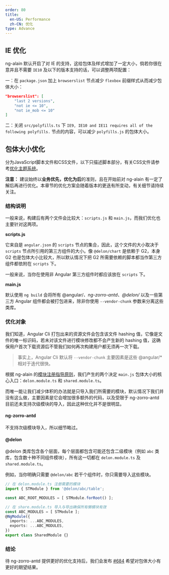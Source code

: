 ```yaml
---
order: 80
title:
  en-US: Performance
  zh-CN: 优化
type: Advance
---
```


## IE 优化

ng-alain 默认开启了对 IE 的支持，这给包体及样式增加了一定大小，倘若你很在意并且不需要 `IE10` 及以下的版本支持的话，可以调整两项配置：

一：在 `package.json` 加上 `browserslist` 节点减少 `flexbox` 前缀样式从而减少包体大小：

```json
"browserslist": [
    "last 2 versions",
    "not ie <= 10",
    "not ie_mob <= 10"
]
```

二：关闭 `src/polyfills.ts` 下 ` IE9, IE10 and IE11 requires all of the following polyfills. ` 节点的内容，可以减少 `polyfills.js` 的包体大小。

## 包体大小优化

分为JavaScript脚本文件和CSS文件，以下只描述脚本部分，有关CSS文件请参考[优化主题系统](/theme/performance)。

**注意：** 建议始终以**业务优先，优化为后**的准则，且在开始前对 ng-alain 有一定了解后再进行优化。本章节的优化方案会随着版本的更迭有所变动，有关细节请持续关注。

### 结构说明

一般来说，构建后有两个文件会比较大：`scripts.js` 和 `main.js`，而我们优化也主要针对这两项。

**scripts.js**

它来自是 `angular.json` 的 `scripts` 节点的集合，因此，这个文件的大小取决于 `scripts` 节点所引用的第三方组件的大小。像 `@delon/chart` 是依赖于 G2，本身 G2 也是包体大小比较大，所以默认情况下把 G2 所需要依赖的脚本都当作第三方组件都依附在 `scripts` 下。

一般来说，当你在使用非 Angular 第三方组件时都应该放在 `scripts` 下。

**main.js**

默认使用 `ng build` 会将所有 @angular/*、ng-zorro-antd、@delon/* 以及一些第三方 Angular 组件都会被打包进来，除非你使用 `--vendor-chunk` 参数来分离这些类库。

### 优化对象

我们知道，Angular Cli 打包出来的资源文件会包含该文件 hashing 值，它像是文件的唯一标识码，若未对该文件进行模块修改都不会产生新的 hashing 值，这确保用户首次下载资源后不管我们如何再次构建用户都无须再一次下载。

> 事实上，Angular Cli 默认将 `--vendor-chunk` 主要因素是这些 @angular/* 相对于迭代很快。

根据 ng-alain 的[模块注册指导原则](/docs/module)，我们产生的两个决定 `main.js` 包体大小的核心入口：`delon.module.ts` 和 `shared.module.ts`。

而唯一能让我们减少体积的办法就是只导入我们所需要的模块，默认情况下我们并没有这么做，主要因素是它会增加很多额外的代码，以及受限于 ng-zorro-antd 目前还未支持次级模块的导入，因此这种优化并不是很明显。

#### ng-zorro-antd

不支持次级模块导入，所以细节略过。

#### @delon

@delon 类库包含各个层面，每个层面都包含可能还包含二级模块（例如 `abc` 类库，包含数十种不同组件模块），所有这一切都在 `delon.module.ts` 及 `shared.module.ts`。

例如，当你明确只需要 `@delon/abc` 若干个组件时，你只需要导入这些模块。

```ts
// 在 delon.module.ts 注册需要的模块
import { STModule } from '@delon/abc/table';

const ABC_ROOT_MODULES = [ STModule.forRoot() ];

// 在 share.module.ts 导入与导出确保所有懒模块有效
const ABC_MODULES = [ STModule ];
@NgModule({
  imports: ...ABC_MODULES,
  exports: ...ABC_MODULES,
})
export class SharedModule {}
```

### 结论

待 ng-zorro-antd 提供更好的优化支持后，我们会发布 [#684](https://github.com/ng-alain/ng-alain/pull/684) 希望对包体大小有更好的期望结果。
